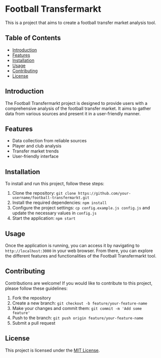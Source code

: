 # Football Transfermarkt

This is a project that aims to create a football transfer market analysis tool.

## Table of Contents

- [Introduction](#introduction)
- [Features](#features)
- [Installation](#installation)
- [Usage](#usage)
- [Contributing](#contributing)
- [License](#license)

## Introduction

The Football Transfermarkt project is designed to provide users with a comprehensive analysis of the football transfer market. It aims to gather data from various sources and present it in a user-friendly manner.

## Features

- Data collection from reliable sources
- Player and club analysis
- Transfer market trends
- User-friendly interface

## Installation

To install and run this project, follow these steps:

1. Clone the repository: `git clone https://github.com/your-username/football-transfermarkt.git`
2. Install the required dependencies: `npm install`
3. Configure the project settings: `cp config.example.js config.js` and update the necessary values in `config.js`
4. Start the application: `npm start`

## Usage

Once the application is running, you can access it by navigating to `http://localhost:3000` in your web browser. From there, you can explore the different features and functionalities of the Football Transfermarkt tool.

## Contributing

Contributions are welcome! If you would like to contribute to this project, please follow these guidelines:

1. Fork the repository
2. Create a new branch: `git checkout -b feature/your-feature-name`
3. Make your changes and commit them: `git commit -m 'Add some feature'`
4. Push to the branch: `git push origin feature/your-feature-name`
5. Submit a pull request

## License

This project is licensed under the [MIT License](LICENSE).
